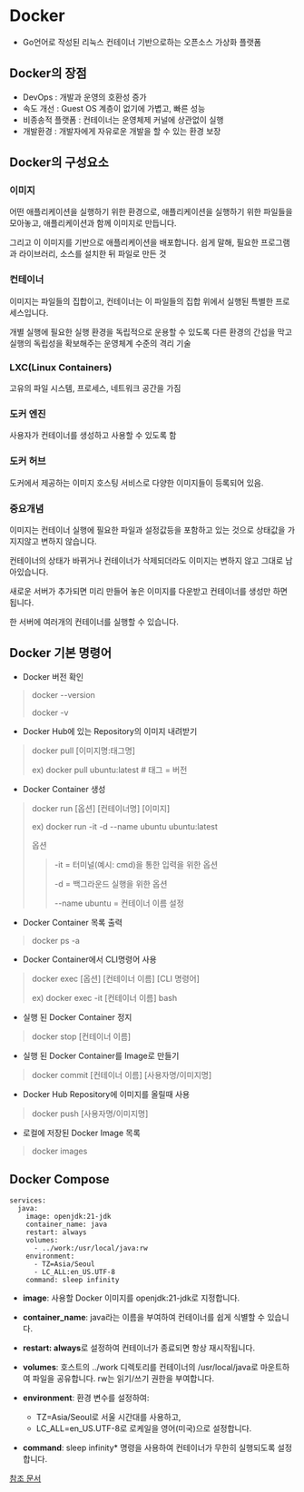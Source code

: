 # Docker
- Go언어로 작성된 리눅스 컨테이너 기반으로하는 오픈소스 가상화 플랫폼

## Docker의 장점
- DevOps : 개발과 운영의 호환성 증가
- 속도 개선 : Guest OS 계층이 없기에 가볍고, 빠른 성능
- 비종송적 플랫폼 : 컨테이너는 운영체제 커널에 상관없이 실행
- 개발환경 : 개발자에게 자유로운 개발을 할 수 있는 환경 보장

## Docker의 구성요소
### 이미지
어떤 애플리케이션을 실행하기 위한 환경으로, 애플리케이션을 실행하기 위한 파일들을 모아놓고, 애플리케이션과 함께 이미지로 만듭니다.

그리고 이 이미지를 기반으로 애플리케이션을 배포합니다. 쉽게 말해, 필요한 프로그램과 라이브러리, 소스를 설치한 뒤 파일로 만든 것

### 컨테이너
이미지는 파일들의 집합이고, 컨테이너는 이 파일들의 집합 위에서 실행된 특별한 프로세스입니다. 

개별 실행에 필요한 실행 환경을 독립적으로 운용할 수 있도록 다른 환경의 간섭을 막고 실행의 독립성을 확보해주는 운영체계 수준의 격리 기술

### LXC(Linux Containers)
고유의 파일 시스템, 프로세스, 네트워크 공간을 가짐

### 도커 엔진
사용자가 컨테이너를 생성하고 사용할 수 있도록 함

### 도커 허브
도커에서 제공하는 이미지 호스팅 서비스로 다양한 이미지들이 등록되어 있음.

### 중요개념
이미지는 컨테이너 실행에 필요한 파일과 설정값등을 포함하고 있는 것으로 상태값을 가지지않고 변하지 않습니다.

컨테이너의 상태가 바뀌거나 컨테이너가 삭제되더라도 이미지는 변하지 않고 그대로 남아있습니다.

새로운 서버가 추가되면 미리 만들어 놓은 이미지를 다운받고 컨테이너를 생성만 하면 됩니다.

한 서버에 여러개의 컨테이너를 실행할 수 있습니다.


## Docker 기본 명령어
- Docker 버전 확인
 > docker --version
 > 
 > docker -v

- Docker Hub에 있는 Repository의 이미지 내려받기
 > docker pull [이미지명:태그명]
 > 
 > ex) docker pull ubuntu:latest  # 태그 = 버전

- Docker Container 생성
 > docker run [옵션] [컨테이너명] [이미지]
 > 
 > ex) docker run -it -d --name ubuntu ubuntu:latest
 > 
 > 옵션
  >> -it = 터미널(예시: cmd)을 통한 입력을 위한 옵션
  >> 
  >> -d = 백그라운드 실행을 위한 옵션
  >> 
  >> --name ubuntu = 컨테이너 이름 설정

- Docker Container 목록 출력
 > docker ps -a

- Docker Container에서 CLI명령어 사용
 > docker exec [옵션] [컨테이너 이름] [CLI 명령어]
 >
 > ex) docker exec -it [컨테이너 이름] bash

- 실행 된 Docker Container 정지
 > docker stop [컨테이너 이름]

- 실행 된 Docker Container를 Image로 만들기
 > docker commit [컨테이너 이름] [사용자명/이미지명]

- Docker Hub Repository에 이미지를 올릴때 사용
 > docker push [사용자명/이미지명]

- 로컬에 저장된 Docker Image 목록
 > docker images

## Docker Compose
    services:
      java:
        image: openjdk:21-jdk
        container_name: java
        restart: always
        volumes:
          - ../work:/usr/local/java:rw
        environment:
          - TZ=Asia/Seoul
          - LC_ALL:en_US.UTF-8
        command: sleep infinity

- **image**: 사용할 Docker 이미지를 openjdk:21-jdk로 지정합니다.

- **container_name**: java라는 이름을 부여하여 컨테이너를 쉽게 식별할 수 있습니다.

- **restart: always**로 설정하여 컨테이너가 종료되면 항상 재시작됩니다.

- **volumes**: 호스트의 ../work 디렉토리를 컨테이너의 /usr/local/java로 마운트하여 파일을 공유합니다. rw는 읽기/쓰기 권한을 부여합니다.

- **environment**: 환경 변수를 설정하여:
  - TZ=Asia/Seoul로 서울 시간대를 사용하고,
  - LC_ALL=en_US.UTF-8로 로케일을 영어(미국)으로 설정합니다.

- **command**: sleep infinity* 명령을 사용하여 컨테이너가 무한히 실행되도록 설정합니다.


[참조 문서](https://github.com/JosephBean/Docs/tree/main/docker)




